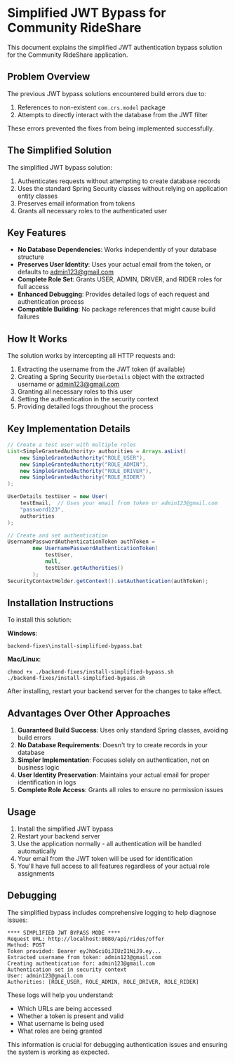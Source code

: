 # Simplified JWT Bypass for Community RideShare

This document explains the simplified JWT authentication bypass solution for the Community RideShare application.

## Problem Overview

The previous JWT bypass solutions encountered build errors due to:
1. References to non-existent `com.crs.model` package
2. Attempts to directly interact with the database from the JWT filter

These errors prevented the fixes from being implemented successfully.

## The Simplified Solution

The simplified JWT bypass solution:

1. Authenticates requests without attempting to create database records
2. Uses the standard Spring Security classes without relying on application entity classes
3. Preserves email information from tokens
4. Grants all necessary roles to the authenticated user

## Key Features

- **No Database Dependencies**: Works independently of your database structure
- **Preserves User Identity**: Uses your actual email from the token, or defaults to admin123@gmail.com
- **Complete Role Set**: Grants USER, ADMIN, DRIVER, and RIDER roles for full access
- **Enhanced Debugging**: Provides detailed logs of each request and authentication process
- **Compatible Building**: No package references that might cause build failures

## How It Works

The solution works by intercepting all HTTP requests and:

1. Extracting the username from the JWT token (if available)
2. Creating a Spring Security `UserDetails` object with the extracted username or admin123@gmail.com
3. Granting all necessary roles to this user
4. Setting the authentication in the security context
5. Providing detailed logs throughout the process

## Key Implementation Details

```java
// Create a test user with multiple roles
List<SimpleGrantedAuthority> authorities = Arrays.asList(
    new SimpleGrantedAuthority("ROLE_USER"),
    new SimpleGrantedAuthority("ROLE_ADMIN"),
    new SimpleGrantedAuthority("ROLE_DRIVER"),
    new SimpleGrantedAuthority("ROLE_RIDER")
);

UserDetails testUser = new User(
    testEmail,  // Uses your email from token or admin123@gmail.com
    "password123",
    authorities
);

// Create and set authentication
UsernamePasswordAuthenticationToken authToken =
        new UsernamePasswordAuthenticationToken(
            testUser, 
            null, 
            testUser.getAuthorities()
        );
SecurityContextHolder.getContext().setAuthentication(authToken);
```

## Installation Instructions

To install this solution:

**Windows**:
```
backend-fixes\install-simplified-bypass.bat
```

**Mac/Linux**:
```
chmod +x ./backend-fixes/install-simplified-bypass.sh
./backend-fixes/install-simplified-bypass.sh
```

After installing, restart your backend server for the changes to take effect.

## Advantages Over Other Approaches

1. **Guaranteed Build Success**: Uses only standard Spring classes, avoiding build errors
2. **No Database Requirements**: Doesn't try to create records in your database
3. **Simpler Implementation**: Focuses solely on authentication, not on business logic
4. **User Identity Preservation**: Maintains your actual email for proper identification in logs
5. **Complete Role Access**: Grants all roles to ensure no permission issues

## Usage

1. Install the simplified JWT bypass
2. Restart your backend server
3. Use the application normally - all authentication will be handled automatically
4. Your email from the JWT token will be used for identification
5. You'll have full access to all features regardless of your actual role assignments

## Debugging

The simplified bypass includes comprehensive logging to help diagnose issues:

```
**** SIMPLIFIED JWT BYPASS MODE ****
Request URL: http://localhost:8080/api/rides/offer
Method: POST
Token provided: Bearer eyJhbGciOiJIUzI1NiJ9.ey...
Extracted username from token: admin123@gmail.com
Creating authentication for: admin123@gmail.com
Authentication set in security context
User: admin123@gmail.com
Authorities: [ROLE_USER, ROLE_ADMIN, ROLE_DRIVER, ROLE_RIDER]
```

These logs will help you understand:
- Which URLs are being accessed
- Whether a token is present and valid
- What username is being used
- What roles are being granted

This information is crucial for debugging authentication issues and ensuring the system is working as expected.
